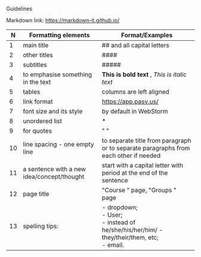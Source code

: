 Guidelines 

Markdown link: https://markdown-it.github.io/

| N | Formatting elements | Format/Examples |
| ------ | ----------- | ----- |
1 | main title | ## and all capital letters |
2 | other titles | #### |
3 | subtitles | ##### |
4 | to emphasise something in the text | **This is bold text** , _This is italic text_ |
5 | tables | columns are left aligned |
6 | link format | https://app.pasv.us/ 
7 | font size and its style | by default in WebStorm
8 | unordered list | * |
9 | for quotes | " " |
10 | line spacing - one empty line | to separate title from paragraph or to separate paragraphs from each other if needed |
11 | a sentence with a new idea/concept/thought | start with a capital letter with period at the end of the sentence |
12 | page title | "Course " page, "Groups " page |
13 | spelling tips: | - dropdown; <br/> - User; <br/> - instead of he/she/his/her/him/ - they/their/them, etc; <br/> - email. |
